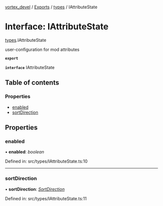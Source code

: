 [vortex_devel](../README.md) / [Exports](../modules.md) / [types](../modules/types.md) / IAttributeState

# Interface: IAttributeState

[types](../modules/types.md).IAttributeState

user-configuration for mod attributes

**`export`** 

**`interface`** IAttributeState

## Table of contents

### Properties

- [enabled](types.iattributestate.md#enabled)
- [sortDirection](types.iattributestate.md#sortdirection)

## Properties

### enabled

• **enabled**: *boolean*

Defined in: src/types/IAttributeState.ts:10

___

### sortDirection

• **sortDirection**: [*SortDirection*](../modules/types.md#sortdirection)

Defined in: src/types/IAttributeState.ts:11
